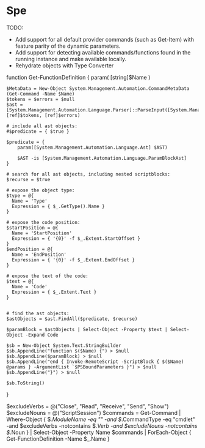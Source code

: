 # Spe

TODO:

- Add support for all default provider commands (such as Get-Item) with feature parity of the dynamic parameters.
- Add support for detecting available commands/functions found in the running instance and make available locally.
- Rehydrate objects with Type Converter

function Get-FunctionDefinition {
    param(
        [string]$Name
    )
    
    $MetaData = New-Object System.Management.Automation.CommandMetaData (Get-Command -Name $Name)
    $tokens = $errors = $null
    $ast = [System.Management.Automation.Language.Parser]::ParseInput([System.Management.Automation.ProxyCommand]::Create($MetaData), [ref]$tokens, [ref]$errors)
    
    # include all ast objects:
    #$predicate = { $true }
    
    $predicate = {
        param([System.Management.Automation.Language.Ast] $AST)
    
        $AST -is [System.Management.Automation.Language.ParamBlockAst]
    }
    
    # search for all ast objects, including nested scriptblocks:
    $recurse = $true
    
    # expose the object type:
    $type = @{
      Name = 'Type'
      Expression = { $_.GetType().Name }
    }
    
    # expose the code position:
    $startPosition = @{
      Name = 'StartPosition'
      Expression = { '{0}' -f $_.Extent.StartOffset }
    }
    $endPosition = @{
      Name = 'EndPosition'
      Expression = { '{0}' -f $_.Extent.EndOffset }
    }
    
    # expose the text of the code:
    $text = @{
      Name = 'Code'
      Expression = { $_.Extent.Text }
    }
    
    
    # find the ast objects:
    $astObjects = $ast.FindAll($predicate, $recurse)
    
    $paramBlock = $astObjects | Select-Object -Property $text | Select-Object -Expand Code
    
    $sb = New-Object System.Text.StringBuilder
    $sb.AppendLine("function $($Name) {") > $null
    $sb.AppendLine($paramBlock) > $null
    $sb.AppendLine("end { Invoke-RemoteScript -ScriptBlock { $($Name) @params } -ArgumentList `$PSBoundParameters }") > $null
    $sb.AppendLine("}") > $null
    
    $sb.ToString()
}

$excludeVerbs = @("Close", "Read", "Receive", "Send", "Show")
$excludeNouns = @("ScriptSession")
$commands = Get-Command | Where-Object { $_.ModuleName -eq "" -and $_.CommandType -eq "cmdlet" -and $excludeVerbs -notcontains $_.Verb -and $excludeNouns -notcontains $_.Noun } | Select-Object -Property Name
$commands | ForEach-Object { Get-FunctionDefinition -Name $_.Name }